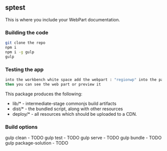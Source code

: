## sptest

This is where you include your WebPart documentation.

### Building the code

```bash
git clone the repo
npm i
npm i -g gulp
gulp
```

### Testing the app

```bash
into the workbench white space add the webpart : "regionwp" into the page 
then you can see the web part or preview it
```


This package produces the following:

* lib/* - intermediate-stage commonjs build artifacts
* dist/* - the bundled script, along with other resources
* deploy/* - all resources which should be uploaded to a CDN.

### Build options

gulp clean - TODO
gulp test - TODO
gulp serve - TODO
gulp bundle - TODO
gulp package-solution - TODO

